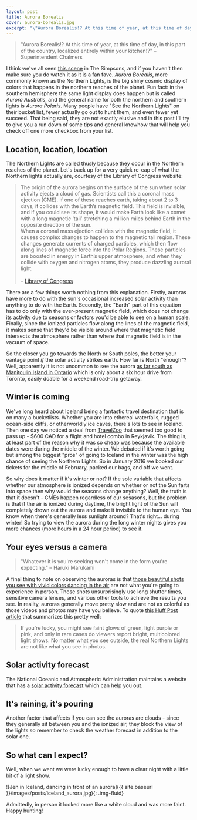 ```yaml
---
layout: post
title: Aurora Borealis
cover: aurora-borealis.jpg
excerpt: "\"Aurora Borealis!? At this time of year, at this time of day, in this part of the country, localized entirely within your kitchen!?\""
---
```


> \"Aurora Borealis!? At this time of year, at this time of day, in this part of the country, localized entirely within your kitchen!?\" &ndash; Superintendent Chalmers

I think we've all seen [this scene](https://youtu.be/u1h8cHUnP9k?t=132) in The Simpsons, and if you haven't then make sure you do watch it as it is a fan fave. *Aurora Borealis*, more commonly known as the Northern Lights, is the big shiny cosmic display of colors that happens in the northern reaches of the planet. Fun fact: in the southern hemisphere the same light display does happen but is called *Aurora Australis*, and the general name for both the northern and southern lights is *Aurora Polaris*. Many people have "See the Northern Lights" on their bucket list, fewer actually go out to hunt them, and even fewer yet succeed. That being said, they are not exactly elusive and in this post I'll try to give you a run down of some tips and general knowhow that will help you check off one more checkbox from your list.

## Location, location, location

The Northern Lights are called thusly because they occur in the Northern reaches of the planet. Let's back up for a very quick re-cap of what the Northern lights actually are, courtesy of the Library of Congress website:

> The origin of the aurora begins on the surface of the sun when solar activity ejects a cloud of gas. Scientists call this a coronal mass ejection (CME). If one of these reaches earth, taking about 2 to 3 days, it collides with the Earth’s magnetic field. This field is invisible, and if you could see its shape, it would make Earth look like a comet with a long magnetic ‘tail’ stretching a million miles behind Earth in the opposite direction of the sun.<br/>When a coronal mass ejection collides with the magnetic field, it causes complex changes to happen to the magnetic tail region. These changes generate currents of charged particles, which then flow along lines of magnetic force into the Polar Regions. These particles are boosted in energy in Earth’s upper atmosphere, and when they collide with oxygen and nitrogen atoms, they produce dazzling auroral light.<br/><br/>&ndash; [Library of Congress](https://www.loc.gov/everyday-mysteries/item/what-are-the-northern-lights/)

There are a few things worth nothing from this explanation. Firstly, auroras have more to do with the sun's occasional increased solar activity than anything to do with the Earth. Secondly, the "Earth" part of this equation has to do only with the ever-present magnetic field, which does not change its activity due to seasons or factors you'd be able to see on a human scale. Finally, since the ionized particles flow along the lines of the magnetic field, it makes sense that they'd be visible around where that magnetic field intersects the atmosphere rather than where that magnetic field is in the vacuum of space.

So the closer you go towards the North or South poles, the better your vantage point *if* the solar activity strikes earth. How far is North "enough"? Well, apparently it is not uncommon to see the aurora [as far south as Manitoulin Island in Ontario](https://www.gordonspark.com/auroraborealisweekends/) which is only about a six hour drive from Toronto, easily doable for a weekend road-trip getaway.

## Winter is coming

We've long heard about Iceland being a fantastic travel destination that is on many a bucketlists. Whether you are into ethereal waterfalls, rugged ocean-side cliffs, or otherworldly ice caves, there's lots to see in Iceland. Then one day we noticed a deal from [TravelZoo](https://www.travelzoo.com/ca/) that seemed too good to pass up - $600 CAD for a flight and hotel combo in Reykjavik. The thing is, at least part of the reason why it was so cheap was because the available dates were during the middle of the winter. We debated if it's worth going but among the biggest "pros" of going to Iceland in the winter was the high chance of seeing the Northern Lights. So in January 2016 we booked our tickets for the middle of February, packed our bags, and off we went.

So why does it matter if it's winter or not? If the sole variable that affects whether our atmosphere is ionized depends on whether or not the Sun farts into space then why would the seasons change anything? Well, the truth is that it doesn't - CMEs happen regardless of our sesasons, but the problem is that if the air is ionized during daytime, the bright light of the Sun will completely drown out the aurora and make it invisible to the human eye. You know when there's generally less sunlight around? That's right... during winter! So trying to view the aurora during the long winter nights gives you more chances (more hours in a 24 hour period) to see it.

## Your eyes versus a camera

> "Whatever it is you're seeking won't come in the form you're expecting."
&ndash; Haruki Marukami

A final thing to note on observing the auroras is that [those beautiful shots you see with vivid colors dancing in the air](https://youtu.be/s6zR2T9vn2c?t=134) are not what you're going to experience in person. Those shots unsurprisingly use long shutter times, sensitive camera lenses, and various other tools to achieve the results you see. In reality, auroras generally move pretty slow and are not as colorful as those videos and photos may have you believe. To quote [this Huff Post article](https://www.huffingtonpost.ca/entry/the-northern-lights-dont-look-anything-like-they-do-in-photos_n_5500a4d9e4b0e62d0dd4f9bb) that summarizes this pretty well:

> If you're lucky, you might see faint glows of green, light purple or pink, and only in rare cases do viewers report bright, multicolored light shows. No matter what you see outside, the real Northern Lights are not like what you see in photos.

## Solar activity forecast

The National Oceanic and Atmospheric Administration maintains a website that has a [solar activity forecast](https://www.swpc.noaa.gov/products/aurora-30-minute-forecast) which can help you out.

## It's raining, it's pouring

Another factor that affects if you can see the auroras are clouds - since they generally sit between you and the ionized air, they block the view of the lights so remember to check the weather forecast in addition to the solar one.

## So what can I expect?

Well, when we went we were lucky enough to have a clear night with a little bit of a light show.

![Jen in Iceland, dancing in front of an aurora]({{ site.baseurl }}/images/posts/iceland_aurora.jpg){: .img-fluid}

Admittedly, in person it looked more like a white cloud and was more faint. Happy hunting!